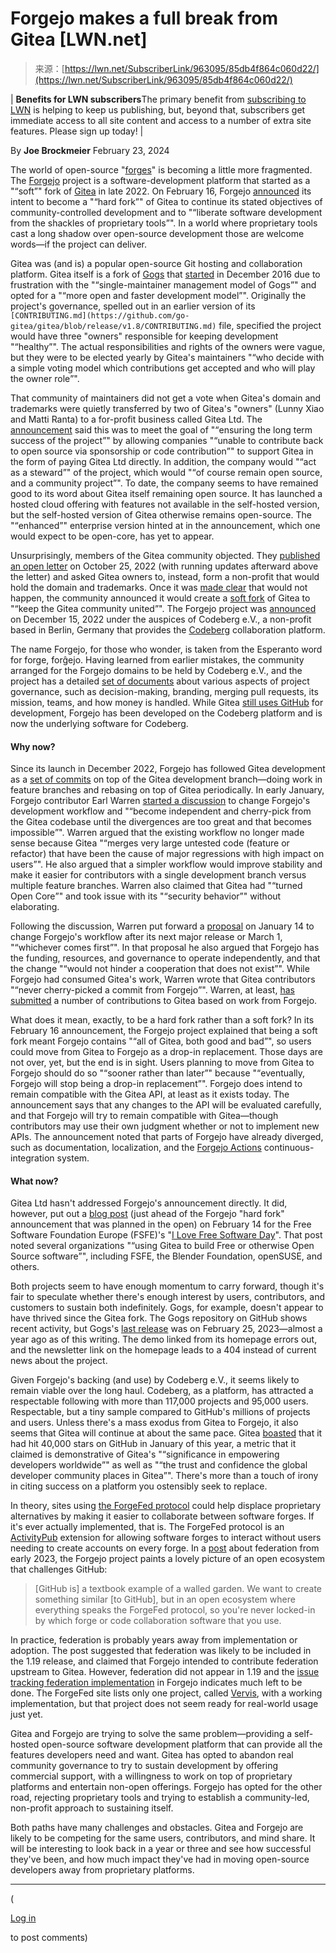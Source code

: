 <!--yml
category: 未分类
date: 2024-05-29 13:25:04
-->

# Forgejo makes a full break from Gitea [LWN.net]

> 来源：[https://lwn.net/SubscriberLink/963095/85db4f864c060d22/](https://lwn.net/SubscriberLink/963095/85db4f864c060d22/)

| **Benefits for LWN subscribers**The primary benefit from [subscribing to LWN](/subscribe/) is helping to keep us publishing, but, beyond that, subscribers get immediate access to all site content and access to a number of extra site features. Please sign up today! |

By **Joe Brockmeier**
February 23, 2024

The world of open-source "[forges](https://en.wikipedia.org/wiki/Forge_(software))" is becoming a little more fragmented. The [Forgejo](https://forgejo.org/) project is a software-development platform that started as a "<q>soft</q>" fork of [Gitea](https://about.gitea.com/) in late 2022\. On February 16, Forgejo [announced](https://forgejo.org/2024-02-forking-forward/) its intent to become a "<q>hard fork</q>" of Gitea to continue its stated objectives of community-controlled development and to "<q>liberate software development from the shackles of proprietary tools</q>". In a world where proprietary tools cast a long shadow over open-source development those are welcome words—if the project can deliver.

Gitea was (and is) a popular open-source Git hosting and collaboration platform. Gitea itself is a fork of [Gogs](https://gogs.io/) that [started](https://blog.gitea.com/welcome-to-gitea/) in December 2016 due to frustration with the "<q>single-maintainer management model of Gogs</q>" and opted for a "<q>more open and faster development model</q>". Originally the project's governance, spelled out in an earlier version of its `[CONTRIBUTING.md](https://github.com/go-gitea/gitea/blob/release/v1.8/CONTRIBUTING.md)` file, specified the project would have three "owners" responsible for keeping development "<q>healthy</q>". The actual responsibilities and rights of the owners were vague, but they were to be elected yearly by Gitea's maintainers "<q>who decide with a simple voting model which contributions get accepted and who will play the owner role</q>".

That community of maintainers did not get a vote when Gitea's domain and trademarks were quietly transferred by two of Gitea's "owners" (Lunny Xiao and Matti Ranta) to a for-profit business called Gitea Ltd. The [announcement](https://blog.gitea.com/open-source-sustainment/) said this was to meet the goal of "<q>ensuring the long term success of the project</q>" by allowing companies "<q>unable to contribute back to open source via sponsorship or code contribution</q>" to support Gitea in the form of paying Gitea Ltd directly. In addition, the company would "<q>act as a steward</q>" of the project, which would "<q>of course remain open source, and a community project</q>". To date, the company seems to have remained good to its word about Gitea itself remaining open source. It has launched a hosted cloud offering with features not available in the self-hosted version, but the self-hosted version of Gitea otherwise remains open-source. The "<q>enhanced</q>" enterprise version hinted at in the announcement, which one would expect to be open-core, has yet to appear.

Unsurprisingly, members of the Gitea community objected. They [published an open letter](https://gitea-open-letter.coding.social/) on October 25, 2022 (with running updates afterward above the letter) and asked Gitea owners to, instead, form a non-profit that would hold the domain and trademarks. Once it was [made clear](https://blog.gitea.com/a-message-from-lunny-on-gitea-ltd.-and-the-gitea-project/) that would not happen, the community announced it would create a [soft fork](https://gitea-open-letter.coding.social/updates/october-31th/) of Gitea to "<q>keep the Gitea community united</q>". The Forgejo project was [announced](https://blog.codeberg.org/codeberg-launches-forgejo.html) on December 15, 2022 under the auspices of Codeberg e.V., a non-profit based in Berlin, Germany that provides the [Codeberg](https://codeberg.org/) collaboration platform.

The name Forgejo, for those who wonder, is taken from the Esperanto word for forge, forĝejo. Having learned from earlier mistakes, the community arranged for the Forgejo domains to be held by Codeberg e.V., and the project has a detailed [set of documents](https://codeberg.org/forgejo/governance/src/branch/main/README.md) about various aspects of project governance, such as decision-making, branding, merging pull requests, its mission, teams, and how money is handled. While Gitea [still uses GitHub](https://github.com/go-gitea/gitea/issues/1029) for development, Forgejo has been developed on the Codeberg platform and is now the underlying software for Codeberg.

#### Why now?

Since its launch in December 2022, Forgejo has followed Gitea development as a [set of commits](https://codeberg.org/forgejo/forgejo/milestones?state=closed&q=cleanup) on top of the Gitea development branch—doing work in feature branches and rebasing on top of Gitea periodically. In early January, Forgejo contributor Earl Warren [started a discussion](https://codeberg.org/forgejo/discussions/issues/96) to change Forgejo's development workflow and "<q>become independent and cherry-pick from the Gitea codebase until the divergences are too great and that becomes impossible</q>". Warren argued that the existing workflow no longer made sense because Gitea "<q>merges very large untested code (feature or refactor) that have been the cause of major regressions with high impact on users</q>". He also argued that a simpler workflow would improve stability and make it easier for contributors with a single development branch versus multiple feature branches. Warren also claimed that Gitea had "<q>turned Open Core</q>" and took issue with its "<q>security behavior</q>" without elaborating.

Following the discussion, Warren put forward a [proposal](https://codeberg.org/forgejo/governance/issues/58) on January 14 to change Forgejo's workflow after its next major release or March 1, "<q>whichever comes first</q>". In that proposal he also argued that Forgejo has the funding, resources, and governance to operate independently, and that the change "<q>would not hinder a cooperation that does not exist</q>". While Forgejo had consumed Gitea's work, Warren wrote that Gitea contributors "<q>never cherry-picked a commit from Forgejo</q>". Warren, at least, [has submitted](https://github.com/go-gitea/gitea/issues?q=earl-warren) a number of contributions to Gitea based on work from Forgejo.

What does it mean, exactly, to be a hard fork rather than a soft fork? In its February 16 announcement, the Forgejo project explained that being a soft fork meant Forgejo contains "<q>all of Gitea, both good and bad</q>", so users could move from Gitea to Forgejo as a drop-in replacement. Those days are not over, yet, but the end is in sight. Users planning to move from Gitea to Forgejo should do so "<q>sooner rather than later</q>" because "<q>eventually, Forgejo will stop being a drop-in replacement</q>". Forgejo does intend to remain compatible with the Gitea API, at least as it exists today. The announcement says that any changes to the API will be evaluated carefully, and that Forgejo will try to remain compatible with Gitea—though contributors may use their own judgment whether or not to implement new APIs. The announcement noted that parts of Forgejo have already diverged, such as documentation, localization, and the [Forgejo Actions](https://forgejo.org/docs/v1.21/user/actions/) continuous-integration system.

#### What now?

Gitea Ltd hasn't addressed Forgejo's announcement directly. It did, however, put out a [blog post](https://blog.gitea.com/i-love-fs-day/) (just ahead of the Forgejo "hard fork" announcement that was planned in the open) on February 14 for the Free Software Foundation Europe (FSFE)'s "[I Love Free Software Day](https://fsfe.org/activities/ilovefs/)". That post noted several organizations "<q>using Gitea to build Free or otherwise Open Source software</q>", including FSFE, the Blender Foundation, openSUSE, and others.

Both projects seem to have enough momentum to carry forward, though it's fair to speculate whether there's enough interest by users, contributors, and customers to sustain both indefinitely. Gogs, for example, doesn't appear to have thrived since the Gitea fork. The Gogs repository on GitHub shows recent activity, but Gogs's [last release](https://github.com/gogs/gogs/releases/tag/v0.13.0) was on February 25, 2023—almost a year ago as of this writing. The demo linked from its homepage errors out, and the newsletter link on the homepage leads to a 404 instead of current news about the project.

Given Forgejo's backing (and use) by Codeberg e.V., it seems likely to remain viable over the long haul. Codeberg, as a platform, has attracted a respectable following with more than 117,000 projects and 95,000 users. Respectable, but a tiny sample compared to GitHub's millions of projects and users. Unless there's a mass exodus from Gitea to Forgejo, it also seems that Gitea will continue at about the same pace. Gitea [boasted](https://blog.gitea.com/gitea-hits-40k-stars-on-github-celebrating-open-source-devops-excellence/) that it had hit 40,000 stars on GitHub in January of this year, a metric that it claimed is demonstrative of Gitea's "<q>significance in empowering developers worldwide</q>" as well as "<q>the trust and confidence the global developer community places in Gitea</q>". There's more than a touch of irony in citing success on a platform you ostensibly seek to replace.

In theory, sites using [the ForgeFed protocol](https://forgefed.org/) could help displace proprietary alternatives by making it easier to collaborate between software forges. If it's ever actually implemented, that is. The ForgeFed protocol is an [ActivityPub](https://www.w3.org/TR/activitypub/) extension for allowing software forges to interact without users needing to create accounts on every forge. In a [post](https://forgejo.org/2023-01-10-answering-forgejo-federation-questions/) about federation from early 2023, the Forgejo project paints a lovely picture of an open ecosystem that challenges GitHub:

> [GitHub is] a textbook example of a walled garden. We want to create something similar [to GitHub], but in an open ecosystem where everything speaks the ForgeFed protocol, so you're never locked-in by which forge or code collaboration software that you use.

In practice, federation is probably years away from implementation or adoption. The post suggested that federation was likely to be included in the 1.19 release, and claimed that Forgejo intended to contribute federation upstream to Gitea. However, federation did not appear in 1.19 and the [issue tracking federation implementation](https://codeberg.org/forgejo/forgejo/issues/59) in Forgejo indicates much left to be done. The ForgeFed site lists only one project, called [Vervis](https://vervis.peers.community/browse), with a working implementation, but that project does not seem ready for real-world usage just yet.

Gitea and Forgejo are trying to solve the same problem—providing a self-hosted open-source software development platform that can provide all the features developers need and want. Gitea has opted to abandon real community governance to try to sustain development by offering commercial support, with a willingness to work on top of proprietary platforms and entertain non-open offerings. Forgejo has opted for the other road, rejecting proprietary tools and trying to establish a community-led, non-profit approach to sustaining itself.

Both paths have many challenges and obstacles. Gitea and Forgejo are likely to be competing for the same users, contributors, and mind share. It will be interesting to look back in a year or three and see how successful they've been, and how much impact they've had in moving open-source developers away from proprietary platforms.

* * *

(

[Log in](https://lwn.net/Login/?target=/Articles/963095/)

to post comments)